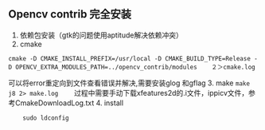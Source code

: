 ## Opencv contrib 完全安装
1. 依赖包安装（gtk的问题使用aptitude解决依赖冲突）
2. cmake 
```
cmake -D CMAKE_INSTALL_PREFIX=/usr/local -D CMAKE_BUILD_TYPE=Release -D OPENCV_EXTRA_MODULES_PATH=../opencv_contrib/modules    ２＞cmake.log
```
可以将error重定向到文件查看错误并解决,需要安装glog 和gflag
3. make 
``` make  j8 2> make.log ```　　
过程中需要手动下载xfeatures2d的.i文件，ippicv文件，参考CmakeDownloadLog.txt 
4. install
``` sudo make install 
    sudo ldconfig
```

